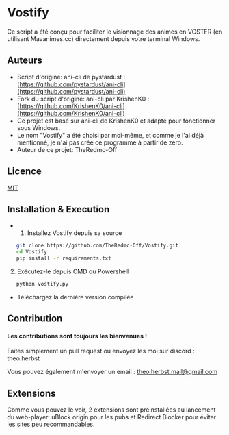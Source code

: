 # Vostify

Ce script a été conçu pour faciliter le visionnage des animes en VOSTFR (en utilisant Mavanimes.cc) directement depuis votre terminal Windows.


## Auteurs

* Script d'origine: ani-cli de pystardust : [https://github.com/pystardust/ani-cli](https://github.com/pystardust/ani-cli)
* Fork du script d'origine: ani-cli par KrishenK0 : [https://github.com/KrishenK0/ani-cli](https://github.com/KrishenK0/ani-cli)
* Ce projet est basé sur ani-cli de KrishenK0 et adapté pour fonctionner sous Windows.
* Le nom "Vostify" a été choisi par moi-même, et comme je l'ai déjà mentionné, je n'ai pas créé ce programme à partir de zéro.
* Auteur de ce projet: TheRedmc-Off

## Licence

[MIT](https://choosealicense.com/licenses/mit/)

## Installation & Execution

* 1) Installez Vostify depuis sa source

```bash
   git clone https://github.com/TheRedmc-Off/Vostify.git
   cd Vostify
   pip install -r requirements.txt
```

2) Exécutez-le depuis CMD ou Powershell

```bash
   python vostify.py
```

* Téléchargez la dernière version compilée

## Contribution

#### Les contributions sont toujours les bienvenues !

Faites simplement un pull request ou envoyez les moi sur discord : theo.herbst

Vous pouvez également m'envoyer un email : theo.herbst.mail@gmail.com

## Extensions

Comme vous pouvez le voir, 2 extensions sont préinstallées au lancement du web-player: uBlock origin pour les pubs et Redirect Blocker pour éviter les sites peu recommandables.
